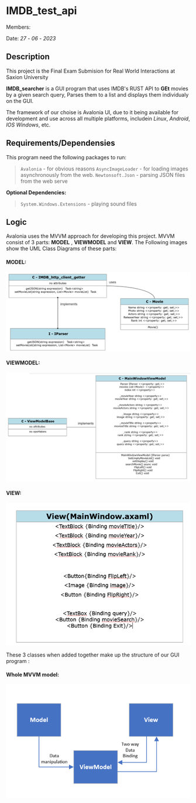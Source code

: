 # IMDB_test_api

Members: 


Date: *27* - *06* - *2023*

## Description

This project is the  Final Exam Submision for Real World Interactions at Saxion University

**IMDB_searcher** is a GUI program that uses IMDB's RUST API to **GEt** movies by a given search query, Parses them to a list and displays them individualy on the GUI. 

The framework of our choise is Avalonia UI, due to it being available for development and use across all multiple platforms, includein *Linux*, *Android*, *IOS* *Windows*, etc. <br>

## Requirements/Dependensies

This program need the following packages to run: 
> `Avalonia` - for obvious reasons
> `AsyncImageLoader`  - for loading images asynchronously from the web.
> `Newtonsoft.Json` - parsing JSON files from the web serve<br>

**Optional Dependencies:** 
> `System.Windows.Extensions` - playing sound files


## Logic

Avalonia uses the MVVM approach for developing this project. 
MVVM consist of 3 parts: **MODEL** , **VIEWMODEL** and **VIEW**. 
The Following images show the UML Class Diagrams of these parts: 

#### MODEL: 

![Model](./github_Images/model.png)

#### VIEWMODEL: 
![ViewModel](./github_Images/viewmodel.png)

#### VIEW: 
![view](./github_Images/view.png)

These 3 classes when added together make up the structure of our GUI program : 


#### Whole MVVM model: 

![whole](./github_Images/whole.png)



